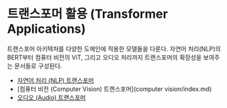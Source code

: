 # 트랜스포머 활용 (Transformer Applications)

트랜스포머 아키텍처를 다양한 도메인에 적용한 모델들을 다룬다. 자연어 처리(NLP)의 BERT부터 컴퓨터 비전의 ViT, 그리고 오디오 처리까지 트랜스포머의 확장성을 보여주는 문서들로 구성된다.

- [자연어 처리 (NLP) 트랜스포머](nlp/index.md)
- [컴퓨터 비전 (Computer Vision) 트랜스포머](computer vision/index.md)
- [오디오 (Audio) 트랜스포머](audio/index.md)

